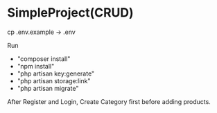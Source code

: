 # SimpleProject(CRUD)

cp .env.example -> .env

Run 
- "composer install"
- "npm install"
- "php artisan key:generate"
- "php artisan storage:link"
- "php artisan migrate"

After Register and Login, Create Category first before adding products.
